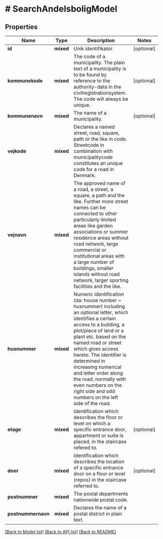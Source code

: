 # # SearchAndelsboligModel

## Properties

Name | Type | Description | Notes
------------ | ------------- | ------------- | -------------
**id** | **mixed** | Unik identifikator. | [optional]
**kommunekode** | **mixed** | The code of a municipality. The plain text of a municipality is to be found by reference to the authority-data in the civilregistrationsystem. The code will always be unique. | [optional]
**kommunenavn** | **mixed** | The name of a municipality. | [optional]
**vejkode** | **mixed** | Declares a named street, road, square, path or the like in code. Streetcode in combination with municipalitycode constitutes an unique code for a road in Denmark. |
**vejnavn** | **mixed** | The approved name of a road, a street, a square, a path and the like. Further more street names can be connected to other particularly limited areas like garden associations or summer residence areas without road network, large commercial or institutional areas with a large number of buildings, smaller islands without road network, larger sporting facilities and the like. |
**husnummer** | **mixed** | Numeric identification (da: house number ~ husnummer) including an optional letter, which identifies a certain access to a building, a plot/piece of land or a plant etc. based on the named road or street which gives access hereto. The identifier is determined in increasing numerical and letter order along the road, normally with even numbers on the right side and odd numbers on the left side of the road. |
**etage** | **mixed** | Identification which describes the floor or level on which a specific entrance door, appartment or suite is placed, in the staircase refered to. | [optional]
**doer** | **mixed** | Identification which describes the location of a specific entrance door on a floor or level (repos) in the staircase referred to. | [optional]
**postnummer** | **mixed** | The postal departments nationwide postal code. |
**postnummernavn** | **mixed** | Declares the name of a postal district in plain text. |

[[Back to Model list]](../../README.md#models) [[Back to API list]](../../README.md#endpoints) [[Back to README]](../../README.md)
